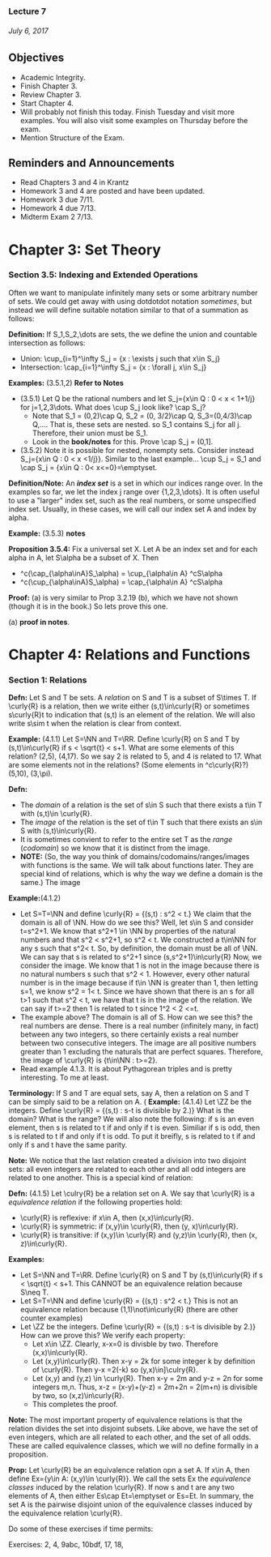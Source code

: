 ### Lecture 7 
###### July 6, 2017

## Objectives
- Academic Integrity.
- Finish Chapter 3.
- Review Chapter 3.
- Start Chapter 4.
- Will probably not finish this today. Finish Tuesday and visit more examples. You will also visit some examples on Thursday before the exam.
- Mention Structure of the Exam.

## Reminders and Announcements
- Read Chapters 3 and 4 in Krantz
- Homework 3 and 4 are posted and have been updated.
- Homework 3 due 7/11.
- Homework 4 due 7/13.
- Midterm  Exam 2 7/13.

#
# Chapter 3: Set Theory

### Section 3.5: Indexing and Extended Operations

Often we want to manipulate infinitely many sets or some arbitrary number of sets. We could get away with using dotdotdot notation *sometimes*, but instead we will define suitable notation similar to that of a summation as follows:

__Definition:__ If S_1,S_2,\dots are sets, the we define the union and countable intersection as follows:
- Union: \cup_{i=1}^\infty S_j = {x : \exists j such that x\in S_j}
- Intersection: \cap_{i=1}^\infty S_j = {x : \forall j, x\in S_j}

__Examples:__ (3.5.1,2) __Refer to Notes__
- (3.5.1) Let Q be the rational numbers and let S_j={x\in Q : 0 < x < 1+1/j}
for j=1,2,3\dots. What does \cup S_j look like? \cap S_j?
    - Note that S_1 = (0,2)\cap Q, S_2 = (0, 3/2)\cap Q, S_3=(0,4/3)\cap Q,.... That is, these sets are nested. so S_1 contains S_j for all j. Therefore, their union must be S_1.
    - Look in the __book/notes__ for this. Prove \cap S_j = (0,1].
- (3.5.2) Note it is possible for nested, nonempty sets. Consider instead S_j={x\in Q : 0 < x <1/j}}. Similar to the last example... \cup S_j = S_1 and
\cap S_j = {x\in Q : 0< x<=0}=\emptyset.

__Definition/Note:__ An __*index set*__ is a set in which our indices range over. In the examples so far, we let the index j range over {1,2,3,\dots}. It is often useful to use a "larger" index set, such as the real numbers, or some unspecified index set. Usually, in these cases, we will call our index set A and index by alpha.

__Example:__ (3.5.3) __notes__

__Proposition 3.5.4:__ Fix a universal set X. Let A be an index set and for each alpha in A, let S\alpha be a subset of X. Then
- ^c(\cap_{\alpha\inA}S_\alpha) = \cup_{\alpha\in A} ^cS\alpha
- ^c(\cup_{\alpha\inA}S_\alpha) = \cap_{\alpha\in A} ^cS\alpha

__Proof:__ (a) is very similar to Prop 3.2.19 (b), which we have not shown (though it is in the book.) So lets prove this one.

(a) __proof in notes__.


#
# Chapter 4: Relations and Functions

### Section 1: Relations

__Defn:__ Let S and T be sets. A *relation* on S and T is a subset of S\times T. If \curly{R} is a relation, then we write either (s,t)\in\curly{R} or sometimes s\curly{R}t to indication that (s,t) is an element of the relation. We will also write s\sim t when the relation is clear from context.  

__Example:__ (4.1.1) Let S=\NN and T=\RR. Define \curly{R} on S and T by (s,t)\in\curly{R} if s < \sqrt{t} < s+1. What are some elements of this relation? (2,5), (4,17). So we say 2 is related to 5, and 4 is related to 17. What are some elements not in the relations? (Some elements in ^c\curly{R}?) (5,10), (3,\pi).

__Defn:__ 
- The *domain* of a relation is the set of s\in S such that there exists a t\in T with (s,t)\in \curly{R}. 
- The *image* of the relation is the set of t\in T such that there exists an s\in S with (s,t)\in\curly{R}. 
- It is sometimes convient to refer to the entire set T as the *range* (*codomain*) so we know that it is distinct from the image.  
- __NOTE:__ (So, the way you think of domains/codomains/ranges/images with functions is the same. We will talk about functions later. They are special kind of relations, which is why the way we define a domain is the same.) The image 


__Example:__(4.1.2)
- Let S=T=\NN and define \curly{R} = {(s,t) : s^2 < t.} We claim that the domain is all of \NN. How do we see this? Well, let s\in S and consider t=s^2+1. We know that s^2+1 \in \NN by properties of the natural numbers and that s^2 < s^2+1, so s^2 < t. We constructed a t\in\NN for any s such that s^2< t. So, by definition, the domain must be all of \NN. We can say that s is related to s^2+1 since (s,s^2+1)\in\curly{R}
Now, we consider the image. We know that 1 is not in the image because there is no natural numbers s such that s^2 < 1. However, every other natural number is in the image because if t\in \NN is greater than 1, then letting s=1, we know s^2 = 1< t. Since we have shown that there is an s for all t>1 such that s^2 < t, we have that t is in the image of the relation. We can say if t>=2 then 1 is related to t since 1^2 < 2 <=t.
- The example above? The domain is all of S. How can we see this? the real numbers are dense. There is a real number (infinitely many, in fact) between any two integers, so there certainly exists a real number between two consecutive integers. The image are all positive numbers greater than 1 excluding the naturals that are perfect squares. Therefore, the image of \curly{R} is {t\in\NN : t>=2}.
- Read example 4.1.3. It is about Pythagorean triples and is pretty interesting. To me at least.

__Terminology:__ If S and T are equal sets, say A, then a relation on S and T can be simply said to be a relation on A. 
(
__Example:__ (4.1.4)
Let \ZZ be the integers. Define \curly{R} = {(s,t) : s-t is divisible by 2.)} What is the domain? What is the range? We will also note the following:
if s is an even element, then s is related to t if and only if t is even. Similiar if s is odd, then s is related to t if and only if t is odd. To put it breifly, s is related to t if and only if s and t have the same parity. 

__Note:__  We notice that the last relation created a division into two disjoint sets: all even integers are related to each other and all odd integers are related to one another. This is a special kind of relation:

__Defn:__  (4.1.5) Let \culry{R} be a relation set on A. We say that \curly{R} is a *equivalence relation* if the following properties hold:
- \curly{R} is reflexive: if x\in A, then (x,x)\in\curly{R}.  
- \curly{R} is symmetric: if (x,y)\in \curly{R}, then (y, x)\in\curly{R}. 
- \curly{R} is transitive: if (x,y)\in \curly{R} and (y,z)\in \curly{R}, then (x, z)\in\curly{R}.  

__Examples:__
- Let S=\NN and T=\RR. Define \curly{R} on S and T by (s,t)\in\curly{R} if s < \sqrt{t} < s+1. This CANNOT be an equivalence relation because S\neq T.
- Let S=T=\NN and define \curly{R} = {(s,t) : s^2 < t.} This is not an equivalence relation because (1,1)\not\in\curly{R} (there are other counter examples)
- Let \ZZ be the integers. Define \curly{R} = {(s,t) : s-t is divisible by 2.)} How can we prove this? We verify each property:
    - Let x\in \ZZ. Clearly, x-x=0 is divisble by two. Therefore (x,x)\in\curly{R}.
    - Let (x,y)\in\curly{R}. Then x-y = 2k for some integer k by definition of \curly{R}. Then y-x =2(-k) so (y,x)\in]\culry{R}.
    - Let (x,y) and (y,z) \in \curly{R}. Then x-y = 2m and y-z = 2n for some integers m,n. Thus, x-z = (x-y)+(y-z) = 2m+2n = 2(m+n) is divisible by two, so (x,z)\in\curly{R}.
    - This completes the proof. 

__Note:__ The most important property of equivalence relations is that the relation divides the set into disjoint subsets. Like above, we have the set of even integers, which are all related to each other, and the set of all odds. These are called equivalence classes, which we will no define formally in a proposition. 

__Prop:__ Let \curly{R} be an equivalence relation opn a set A. If x\in A, then define Ex={y\in A: (x,y)\in \curly{R}}. We call the sets Ex the *equivalence classes* induced by the relation \curly{R}. If now s and t are any two elements of A, then either Es\cap Et=\emptyset or Es=Et. In summary, the set A is the pairwise disjoint union of the equivalence classes induced by the equivalence relation \curly{R}.



<!-- Finish Section 5 Next Time -->
Do some of these exercises if time permits:

Exercises: 2, 4, 9abc, 10bdf, 17, 18,


